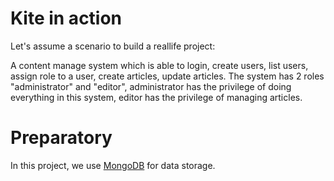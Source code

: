 # Kite in action

Let's assume a scenario to build a reallife project: 

A content manage system which is able to login, create users, list users, 
assign role to a user, create articles, update articles. The system has 
2 roles "administrator" and "editor", administrator has the privilege of
doing everything in this system, editor has the privilege of managing articles.

# Preparatory



In this project, we use [MongoDB](https://www.mongodb.org/) for data storage.


